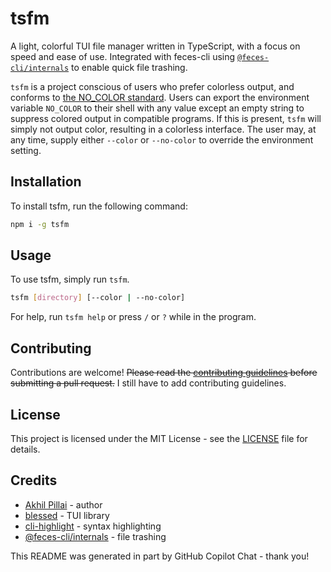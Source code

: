 # tsfm

A light, colorful TUI file manager written in TypeScript, with a focus on speed and ease of use. Integrated with feces-cli using [`@feces-cli/internals`](https://npmjs.com/package/@feces-cli/internals) to enable quick file trashing.

`tsfm` is a project conscious of users who prefer colorless output, and conforms to [the NO\_COLOR standard](https://no-color.org). Users can export the environment variable `NO_COLOR` to their shell with any value except an empty string to suppress colored output in compatible programs. If this is present, `tsfm` will simply not output color, resulting in a colorless interface. The user may, at any time, supply either `--color` or `--no-color` to override the environment setting.

## Installation

To install tsfm, run the following command:

```bash
npm i -g tsfm
```

## Usage

To use tsfm, simply run `tsfm`.

```bash
tsfm [directory] [--color | --no-color]
```

For help, run `tsfm help` or press `/` or `?` while in the program.

## Contributing

Contributions are welcome! ~~Please read the [contributing guidelines](CONTRIBUTING.md) before submitting a pull request.~~ I still have to add contributing guidelines.

## License

This project is licensed under the MIT License - see the [LICENSE](LICENSE) file for details.

## Credits

- [Akhil Pillai](https://github.com/akpi816218) - author
- [blessed](https://github.com/chjj/blessed) - TUI library
- [cli-highlight](https://github.com/felixfbecker/cli-highlight) - syntax highlighting
- [@feces-cli/internals](https://github.com/feces-cli/internals) - file trashing

This README was generated in part by GitHub Copilot Chat - thank you!
